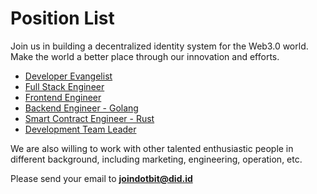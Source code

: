 # Position List

Join us in building a decentralized identity system for the Web3.0 world. Make the world a better place through our innovation and efforts.

- [Developer Evangelist](https://docs.did.id/docs/we-are-hiring/chief-evangelist)
- [Full Stack Engineer](https://docs.did.id/docs/we-are-hiring/full-stack-engineer)
- [Frontend Engineer](https://docs.did.id/docs/we-are-hiring/frontend-engineer)
- [Backend Engineer - Golang](https://docs.did.id/docs/we-are-hiring/backend-engineer-golang)
- [Smart Contract Engineer - Rust](https://docs.did.id/docs/we-are-hiring/smart-contract-engineer-rust)
- [Development Team Leader](https://docs.did.id/docs/we-are-hiring/development-team-leader)

We are also willing to work with other talented enthusiastic people in different background, including marketing, engineering, operation, etc.

Please send your email to **joindotbit@did.id**
